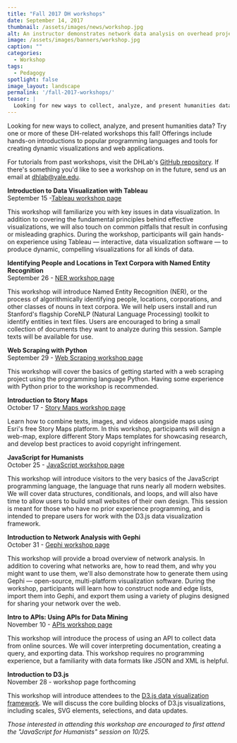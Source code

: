 ```yaml
---
title: "Fall 2017 DH workshops"
date: September 14, 2017
thumbnail: /assets/images/news/workshop.jpg
alt: An instructor demonstrates network data analysis on overhead projector in Bass Library computer lab to ten students.
image: /assets/images/banners/workshop.jpg
caption: ""
categories: 
  - Workshop
tags:
  - Pedagogy
spotlight: false
image_layout: landscape
permalink: '/fall-2017-workshops/'
teaser: |
  Looking for new ways to collect, analyze, and present humanities data? Try one or more of these DH-related workshops this fall!
---
```


Looking for new ways to collect, analyze, and present humanities data? Try one or more of these DH-related workshops this fall! Offerings include hands-on introductions to popular programming languages and tools for creating dynamic visualizations and web applications.


For tutorials from past workshops, visit the DHLab's [GitHub repository](https://github.com/YaleDHLab/lab-workshops). If there's something you'd like to see a workshop on in the future, send us an email at [dhlab@yale.edu](mailto:dhlab@yale.edu).


**Introduction to Data Visualization with Tableau**  
September 15 -[Tableau workshop page](http://web.library.yale.edu/dhlab/tableaufall17)

This workshop will familiarize you with key issues in data visualization. In addition to covering the fundamental principles behind effective visualizations, we will also touch on common pitfalls that result in confusing or misleading graphics. During the workshop, participants will gain hands-on experience using Tableau — interactive, data visualization software — to produce dynamic, compelling visualizations for all kinds of data.


**Identifying People and Locations in Text Corpora with Named Entity Recognition**  
September 26 - [NER workshop page](http://web.library.yale.edu/dhlab/NERworkshopf17)

This workshop will introduce Named Entity Recognition (NER), or the process of algorithmically identifying people, locations, corporations, and other classes of nouns in text corpora. We will help users install and run Stanford's flagship CoreNLP (Natural Language Processing) toolkit to identify entities in text files. Users are encouraged to bring a small collection of documents they want to analyze during this session. Sample texts will be available for use.
    

**Web Scraping with Python**  
September 29 - [Web Scraping workshop page](http://schedule.yale.edu/event/3609550)

This workshop will cover the basics of getting started with a web scraping project using the programming language Python. Having some experience with Python prior to the workshop is recommended.
   
   
**Introduction to Story Maps**  
October 17 - [Story Maps workshop page](http://web.library.yale.edu/dhlab/storymapsf17)

Learn how to combine texts, images, and videos alongside maps using Esri's free Story Maps platform. In this workshop, participants will design a web-map, explore different Story Maps templates for showcasing research, and develop best practices to avoid copyright infringement.


**JavaScript for Humanists**  
October 25 - [JavaScript workshop page](http://web.library.yale.edu/dhlab/javascriptf17)

This workshop will introduce visitors to the very basics of the JavaScript programming language, the language that runs nearly all modern websites. We will cover data structures, conditionals, and loops, and will also have time to allow users to build small websites of their own design. This session is meant for those who have no prior experience programming, and is intended to prepare users for work with the D3.js data visualization framework.


**Introduction to Network Analysis with Gephi**  
October 31 - [Gephi workshop page](http://web.library.yale.edu/dhlab/networksfall17)

This workshop will provide a broad overview of network analysis. In addition to covering what networks are, how to read them, and why you might want to use them, we'll also demonstrate how to generate them using Gephi — open-source, multi-platform visualization software. During the workshop, participants will learn how to construct node and edge lists, import them into Gephi, and export them using a variety of plugins designed for sharing your network over the web.


**Intro to APIs: Using APIs for Data Mining**  
November 10 - [APIs workshop page](http://schedule.yale.edu/event/3609618)
   
This workshop will introduce the process of using an API to collect data from online sources. We will cover interpreting documentation, creating a query, and exporting data. This workshop requires no programming experience, but a familiarity with data formats like JSON and XML is helpful.


**Introduction to D3.js**  
November 28 - workshop page forthcoming

This workshop will introduce attendees to the [D3.js data visualization framework](https://d3js.org/). We will discuss the core building blocks of D3.js visualizations, including scales, SVG elements, selections, and data updates.

*Those interested in attending this workshop are encouraged to first attend the "JavaScript for Humanists" session on 10/25.*